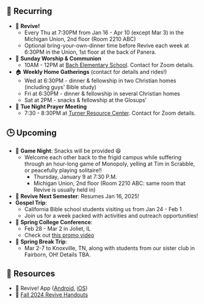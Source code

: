 ## 🔁 Recurring
- 🙌 **Revive!**
    - Every Thu at 7:30PM from Jan 16 - Apr 10 (except Mar 3) in the Michigan Union, 2nd floor (Room 2210 ABC)
    - Optional bring-your-own-dinner time before Revive each week at 6:30PM in the Union, 1st floor at the back of Panera.
- 🙌 **Sunday Worship & Communion**
    - 10AM - 12PM at [Bach Elementary School](https://maps.app.goo.gl/dZPSs5uELxZ6f25e6). Contact for Zoom details.
- 🏠 **Weekly Home Gatherings** (contact for details and rides!)
    - Wed at 6:30PM - dinner & fellowship in two Christian homes (including guys' Bible study)
    - Fri at 6:30PM - dinner & fellowship in several Christian homes
    - Sat at 2PM - snacks & fellowship at the Glosups'
- 🙏 **Tue Night Prayer Meeting**
    - 7:30 - 8:30PM at [Turner Resource Center](https://maps.app.goo.gl/68Ut4Q6T4kP9o5zT6). Contact for Zoom details.

## 🕒 Upcoming
- 🎲 **Game Night**: Snacks will be provided 😆
    - Welcome each other back to the frigid campus while suffering through an hour-long game of Monopoly, yelling at Tim in Scrabble, or peacefully playing solitaire!!
        - Thursday, January 9 at 7:30 P.M.
        - Michigan Union, 2nd floor (Room 2210 ABC: same room that Revive is usually held in)
- 🙌 **Revive Next Semester**: Resumes Jan 16, 2025!
- **Gospel Trip**:
    - California Bible school students visiting us from Jan 24 - Feb 1
    - Join us for a week packed with activities and outreach opportunities!
- 🙌 **Spring College Conference**:
    - Feb 28 - Mar 2 in Joliet, IL
    - Check out [this promo video](https://youtu.be/edrZD9zlHEE?si=6TTKTBrmtl8ObotG)
- 🚐 **Spring Break Trip**:
    - Mar 2-7 to Knoxville, TN, along with students from our sister club in Fairborn, OH! Details TBA.

## 📖 Resources
- 📱 Revive! App ([Android](https://play.google.com/store/apps/details?id=com.newandromo.dev2292363.app3300238&pcampaignid=web_share), [iOS](https://apps.apple.com/us/app/revive/id6473073801?platform=iphone))
- 📄 [Fall 2024 Revive Handouts](https://drive.google.com/drive/folders/1ET9nK7HIynR2FEpGmpnasVpP_ntsFE1s?usp=drive_link)
